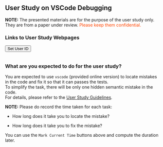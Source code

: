 ## User Study on VSCode Debugging

**NOTE:** The presented materials are for the purpose of the user study only. They are from a paper under review. <span style="color:orangered">Please keep them confidential.</span>

### Links to User Study Webpages

<button onclick="set_user_id_async()">Set User ID</button>
<span id="user-id"></span>
<p id="case-buttons-group">
</p>
<p><a id="case-link-vscode" class="caselink" target="_blank" href=""></a></p>
<pre id="operation-log"></pre>


### What are you expected to do for the user study?

You are expected to use `vscode` (provided online version) to locate mistakes in the code and fix it so that it can passes the tests.   
To simplify the task, there will be only one hidden semantic mistake in the code.   
For details, please refer to the [User Study Guidelines](https://docs.google.com/presentation/d/1zvoQ2daM8T_k-ab55e4EgOSqiC9DP-A1mequEn0ge3w/edit?usp=sharing).   

**NOTE:** Please do record the time taken for each task:  
- How long does it take you to locate the mistake?
<!-- - How long does it take you to understand the the mistake? -->
- How long does it take you to fix the mistake?

You can use the `Mark Current Time` buttons above and compute the duration later.

